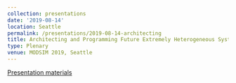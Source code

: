 ```yaml
---
collection: presentations
date: '2019-08-14'
location: Seattle
permalink: /presentations/2019-08-14-architecting
title: Architecting and Programming Future Extremely Heterogeneous Systems
type: Plenary
venue: MODSIM 2019, Seattle
---
```


[Presentation materials](https://www.bnl.gov/modsim2019/)
